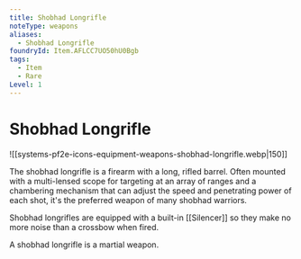 ```yaml
---
title: Shobhad Longrifle
noteType: weapons
aliases:
  - Shobhad Longrifle
foundryId: Item.AFLCC7UO50hU0Bgb
tags:
  - Item
  - Rare
Level: 1
---
```


# Shobhad Longrifle
![[systems-pf2e-icons-equipment-weapons-shobhad-longrifle.webp|150]]

The shobhad longrifle is a firearm with a long, rifled barrel. Often mounted with a multi-lensed scope for targeting at an array of ranges and a chambering mechanism that can adjust the speed and penetrating power of each shot, it's the preferred weapon of many shobhad warriors.

Shobhad longrifles are equipped with a built-in [[Silencer]] so they make no more noise than a crossbow when fired.

A shobhad longrifle is a martial weapon.

